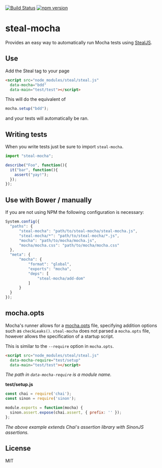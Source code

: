 [![Build Status](https://travis-ci.org/stealjs/steal-mocha.svg?branch=master)](https://travis-ci.org/stealjs/steal-mocha)
[![npm version](https://badge.fury.io/js/steal-mocha.svg)](http://badge.fury.io/js/steal-mocha)

# steal-mocha

Provides an easy way to automatically run Mocha tests using [StealJS](http://stealjs.com).

## Use

Add the Steal tag to your page

```html
<script src="node_modules/steal/steal.js"
  data-mocha="bdd"
  data-main="test/test"></script>
```

This will do the equivalent of

```js
mocha.setup("bdd");
```

and your tests will automatically be ran.

## Writing tests

When you write tests just be sure to import `steal-mocha`.

```js
import "steal-mocha";

describe("Foo", function(){
  it("bar", function(){
    assert("yay!");
  });
});
```

## Use with Bower / manually

If you are not using NPM the following configuration is necessary:

```js
System.config({
  "paths": {
      "steal-mocha": "path/to/steal-mocha/steal-mocha.js",
      "steal-mocha/*": "path/to/steal-mocha/*.js",
      "mocha": "path/to/mocha/mocha.js",
      "mocha/mocha.css": "path/to/mocha/mocha.css"
  },
  "meta": {
      "mocha": {
          "format": "global",
          "exports": "mocha",
          "deps": [
              "steal-mocha/add-dom"
          ]
      }
  }
});
```

## mocha.opts

Mocha's runner allows for a [mocha.opts](https://mochajs.org/#mochaopts) file,
specifying addition options such as `checkLeaks()`. `steal-mocha` does not parsed
a `mocha.opts` file, however allows the specification of a startup script.

This is similar to the `--require` option in `mocha.opts`.

```html
<script src="node_modules/steal/steal.js"
  data-mocha-require="test/setup"
  data-main="test/test"></script>
```

_The path in `data-mocha-require` is a module name._

__test/setup.js__
```js
const chai = require('chai');
const sinon = require('sinon');

module.exports = function(mocha) {
  sinon.assert.expose(chai.assert, { prefix: '' });
};
```

_The above example extends Chai's assertion library with SinonJS assertions._

## License

MIT
